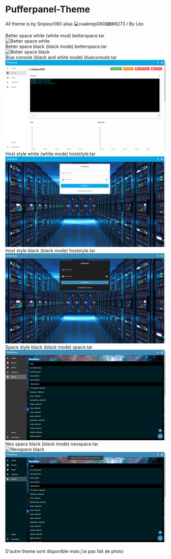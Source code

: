 # Pufferpanel-Theme

All theme is by Snipeur060 alias 💻снайпер060⌨#8273 / By Léo</br>

Better space white (white mod) betterspace.tar</br>
![Better space white](https://github.com/Snipeur060/Pufferpanel-Theme/blob/main/betspacewh.png)</br>
Better space black (black mode) betterspace.tar</br>
![Better space black](https://github.com/Snipeur060/Pufferpanel-Theme/blob/main/betterspacebla.png)</br>
Blue console (black and white mode) blueconsole.tar</br>
![Blue console](https://github.com/Snipeur060/Pufferpanel-Theme/blob/main/blueconsole.png)</br>
Host style white (white mode) hoststyle.tar</br>
![host white](https://github.com/Snipeur060/Pufferpanel-Theme/blob/main/hosstylewh.png)</br>
Host style black (black mode) hoststyle.tar</br>
![host black](https://github.com/Snipeur060/Pufferpanel-Theme/blob/main/hoststylebla.png)</br>
Space style black (black mode) space.tar</br>
![Space black](https://github.com/Snipeur060/Pufferpanel-Theme/blob/main/spaceblack.png)</br>
Neo space black (black mode) neospace.tar</br>
![Neospace black](https://github.com/Snipeur060/Pufferpanel-Theme/blob/main/neospacebl.png)</br>
![Neospace black](https://github.com/Snipeur060/Pufferpanel-Theme/blob/main/neospaceblack.png)</br>
</br> 
D'autre theme sont disponible mais j'ai pas fait de photo
